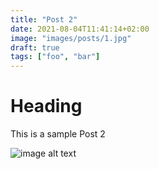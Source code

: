 ```yaml
---
title: "Post 2"
date: 2021-08-04T11:41:14+02:00
image: "images/posts/1.jpg"
draft: true
tags: ["foo", "bar"]
---
```


# Heading
This is a sample Post 2

![image alt text](/images/posts/1.jpg)